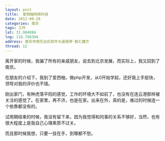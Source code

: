 ```yaml
---
layout: post
title:  爱西柚网络科技
date: 2012-09-28
categories: 南京
tags: 工作
lat: 31.984084
lng: 118.798394
address: 南京市雨花台区软件大道垠坤·智汇魔方
thread: 12
---
```


离开家的时候，我骗了所有的亲戚朋友，说去到北京发展，而实际上，我又回到了南京。

在朋友的介绍下，我到了爱西柚，做php开发，从0开始学起，还好我上手挺快，领导对我的评价也不错。

刚出家门，有种虎落平阳的感觉，工作的环境大不如前了，也没有在连云港那样被关注的感觉了。在家里，再不济，也是在家。出来在外，真的是，难过的时候连一个依靠都没有的。

试用期结束的时候，我没有留下来，因为我觉得和同事的关系不够好，当然，也有很大程度上是我自己心理素质不过关。

而且那时候我想，只要一技在手，到哪都不愁。